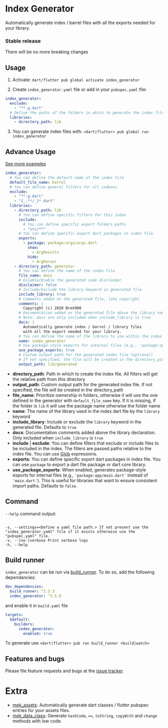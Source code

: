 # Index Generator

Automatically generate index / barrel files with all the exports needed for your library.

### Stable release

There will be no more breaking changes

## Usage

1. Activate: `dart/flutter pub global activate index_generator`

2. Create `index_generator.yaml` file or add in your `pubspec.yaml` file:

```yaml
index_generator:
  exclude:
    - "**.g.dart"
  # Define the paths of the folders in which to generate the index files
  libraries:
    - directory_path: lib
```

3. You can generate index files with: `<dart|flutter> pub global run index_generator`

## Advance Usage

[See more examples](https://github.com/BreX900/index_generator/tree/master/example)

```yaml
index_generator:
  # You can define the default name of the index file
  default_file_name: barrel
  # You can define general filters for all indexes
  exclude:
    - "**.g.dart"
    - "{_,**/_}*.dart"
  libraries:
    - directory_path: lib
      # You can define specific filters for this index
      include:
        # You can define specific export folders paths
        - "src/**"
      # You can define specific export dart packages in index file.
      exports:
        - package: package:args/args.dart
          show:
            - ArgResults
          hide:
            - ArgParser
    - directory_path: generator
      # You can define the name of the index file
      file_name: main
      # Disable/Enable the generated code disclaimer
      disclaimer: false
      # Include/Exclude the library keyword in generated file
      include_library: true
      # Comments added on the generated file, like copyright
      comments: |
        Copyright (c) 2020 BreX900
      # Documentation added on the generated file above the library name
      # Note: docs are only included when include_library is true
      docs: |
        Automatically generate index / barrel / library files
        with all the export needed for your library.
      # You can define the name of the library to use within the index
      name: index_generator
      # Use package-style exports for internal files (e.g., 'package:app/main.dart' instead of 'main.dart')
      use_package_exports: true
      # Custom output path for the generated index file (optional)
      # If not specified, the file will be created in the directory_path
      output_path: lib/generated
```

- **directory_path**: Path in which to create the index file. All filters will get the relative path from this directory
- **output_path**: Custom output path for the generated index file. If not specified, the file will be created in the directory_path
- **file_name**: Prioritize ownership in folders, otherwise it will use the one defined in the generator with `default_file_name` key.
  If it is missing, if the folder is `lib` it will use the package name otherwise the folder name
- **name**: The name of the library used in the index dart file by the `library` keyword
- **include_library**: Include or exclude the `library` keyword in the generated file. Defaults to `true`
- **docs**: Documentation comments added above the library declaration. Only included when `include_library` is `true`
- **include** | **exclude**: You can define filters that exclude or include files to be included in the index. The filters are passed paths relative to the
  index file. You can use [Glob](https://pub.dev/packages/glob) expressions.
- **exports**: You can define specific export dart packages in index file.
  You can use `package` to export a dart file package or dart core library.
- **use_package_exports**: When enabled, generates package-style exports for internal files (e.g., `'package:app/main.dart'` instead of `'main.dart'`).
  This is useful for libraries that want to ensure consistent import paths. Defaults to `false`.

## Command

`--help` command output:

```

-s, --settings=<Define a yaml file path.> If not present use the "index_generator.yaml" file if it exists otherwise use the "pubspec.yaml" file.
-v, --[no-]verbose Print verbose logs
-h, --help

```

## Build runner

`index_generator` can be run via [build_runner](https://pub.dev/packages/build_runner). To do so, add the following dependancies:

```yaml
dev_dependencies:
  build_runner: ^2.3.3
  index_generator: ^3.5.0
```

and enable it in `build.yaml` file

```yaml
targets:
  $default:
    builders:
      index_generator:
        enabled: true
```

To generate use `<dart|flutter> pub run build_runner <build|watch>`

## Features and bugs

Please file feature requests and bugs at the [issue tracker](https://github.com/BreX900/index_generator/issues).

# Extra

- [mek_assets](https://pub.dev/packages/mek_assets): Automatically generate dart classes / flutter pubspec entries for your assets files.
- [mek_data_class](https://pub.dev/packages/mek_data_class): Generate `hashCode`, `==`, `toString`, `copyWith` and `change` methods with low code.
